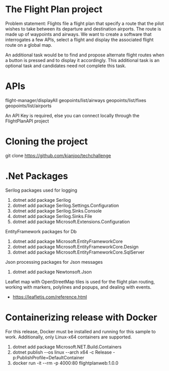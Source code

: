 # The Flight Plan project
Problem statement: 
Flights file a flight plan that specify a route that the pilot wishes to take between its departure and destination airports. The route is made up of waypoints and airways. We want to create a software that interrogates a few APIs, select a flight and display the associated flight route on a global map.

An additional task would be to find and propose alternate flight routes when a button is pressed and to display it accordingly. This additional task is an optional task and candidates need not complete this task. 

# APIs
flight-manager/displayAll
geopoints/list/airways
geopoints/list/fixes
geopoints/list/airports

An API Key is required, else you can connect locally through the FlightPlanAPI project   

# Cloning the project
git clone https://github.com/kianjoo/techchallenge

# .Net Packages
Serilog packages used for logging
1. dotnet add package Serilog
2. dotnet add package Serilog.Settings.Configuration
3. dotnet add package Serilog.Sinks.Console
4. dotnet add package Serilog.Sinks.File
5. dotnet add package Microsoft.Extensions.Configuration

EntityFramework packages for Db
1. dotnet add package Microsoft.EntityFrameworkCore
2. dotnet add package Microsoft.EntityFrameworkCore.Design
3. dotnet add package Microsoft.EntityFrameworkCore.SqlServer

Json processing packages for Json messages
1. dotnet add package Newtonsoft.Json

Leaflet map with OpenStreetMap tiles is used for the flight plan routing, working with markers, polylines and popups, and dealing with events.
- https://leafletjs.com/reference.html

# Containerizing release with Docker   
For this release, Docker must be installed and running for this sample to work. Additionally, only Linux-x64 containers are supported.

1. dotnet add package Microsoft.NET.Build.Containers
2. dotnet publish --os linux --arch x64 -c Release -p:PublishProfile=DefaultContainer
3. docker run -it --rm -p 4000:80 flightplanweb:1.0.0
